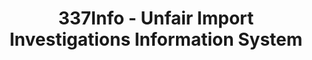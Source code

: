 ---
layout: default
bigquery: https://console.cloud.google.com/bigquery?p=patents-public-data&d=usitc_investigations&page=dataset&project=sheets-management-319211
citation: US International Trade Commission 337Info Unfair Import Investigations Information
  System
contributors: US International Trade Comission
cost: None
description: US International Trade Commission 337Info Unfair Import Investigations
  Information System contains data on investigations done under Section 337. Section
  337 declares the infringement of certain statutory intellectual property rights
  and other forms of unfair competition in import trade to be unlawful practices.
  Most Section 337 investigations involve allegations of patent or registered trademark
  infringement.
documentation: FAQ and tutorial available on the site
last_edit: 04/13/2022, 03:48:58
location: https://pubapps2.usitc.gov/337external/
maintained_by: US International Trade Comission
schema_fields:
- publication_number
- dateOfPublicationFrNotice
- finalIdOnViolationIssue
- teoReliefGranted
- investigationType
- scheduledStartDateEvidHear
- actualStartDateEvidHear
- docketNo
- currentStatus
- patentNumber
- htsNumbers
- internalRemand
- respondent
- trademarkNumbers
- ouiiAttorney
- complainant
- investigationNo
- copyrightNumbers
- markmanHearing
- teoIdDueDate
- gcAttorney
- issueDateOtherNonFinal
- lastUpdated
- dateCreated
- id
- targetDate
- ouiiParticipation
- cafcAppeals
- startDateMarkmanHearing
- actualEndDateEvidHear
- aljAssigned
- patentNumbers
- endDateMarkmanHearing
- teoIdIssueDate
- invUnfairAct
- finalDetViolation
- investigationTermDate
- title
- teoProceedingInvolved
- finalDetNoViolation
- dateComplaintFiled
- scheduledEndDateEvidHear
- currentActiveALJ
- finalIdOnViolationDue
shortname: unfair_import_investigations
tags:
- import
- legal
- trade
timeframe: 2008-2021 (prior to 2008 downloadable as a JSON file)
title: 337Info - Unfair Import Investigations Information System
uuid: 2721f5ec-e599-4890-9265-9706719fc71e
---